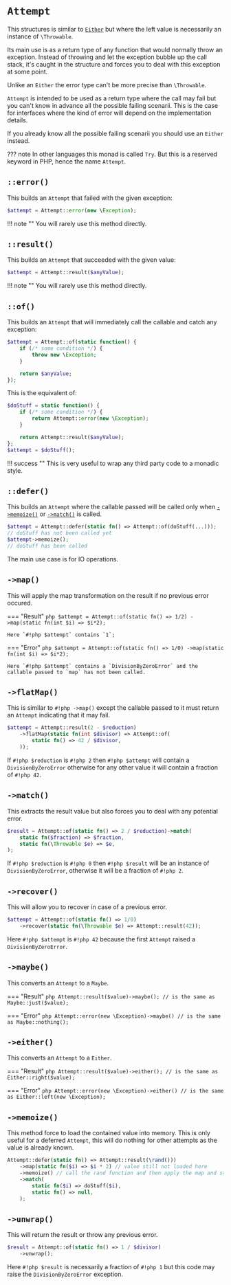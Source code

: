 # `Attempt`

This structures is similar to [`Either`](either.md) but where the left value is necessarily an instance of `\Throwable`.

Its main use is as a return type of any function that would normally throw an exception. Instead of throwing and let the exception bubble up the call stack, it's caught in the structure and forces you to deal with this exception at some point.

Unlike an `Either` the error type can't be more precise than `\Throwable`.

`Attempt` is intended to be used as a return type where the call may fail but you can't know in advance all the possible failing scenarii. This is the case for interfaces where the kind of error will depend on the implementation details.

If you already know all the possible failing scenarii you should use an `Either` instead.

??? note
    In other languages this monad is called `Try`. But this is a reserved keyword in PHP, hence the name `Attempt`.

## `::error()`

This builds an `Attempt` that failed with the given exception:

```php
$attempt = Attempt::error(new \Exception);
```

!!! note ""
    You will rarely use this method directly.

## `::result()`

This builds an `Attempt` that succeeded with the given value:

```php
$attempt = Attempt::result($anyValue);
```

!!! note ""
    You will rarely use this method directly.

## `::of()`

This builds an `Attempt` that will immediately call the callable and catch any exception:

```php
$attempt = Attempt::of(static function() {
    if (/* some condition */) {
        throw new \Exception;
    }

    return $anyValue;
});
```

This is the equivalent of:

```php
$doStuff = static function() {
    if (/* some condition */) {
        return Attempt::error(new \Exception);
    }

    return Attempt::result($anyValue);
};
$attempt = $doStuff();
```

!!! success ""
    This is very useful to wrap any third party code to a monadic style.

## `::defer()`

This builds an `Attempt` where the callable passed will be called only when [`->memoize()`](#-memoize) or [`->match()`](#-match) is called.

```php
$attempt = Attempt::defer(static fn() => Attempt::of(doStuff(...)));
// doStuff has not been called yet
$attempt->memoize();
// doStuff has been called
```

The main use case is for IO operations.

## `->map()`

This will apply the map transformation on the result if no previous error occured.

=== "Result"
    ```php
    $attempt = Attempt::of(static fn() => 1/2)
        ->map(static fn(int $i) => $i*2);
    ```

    Here `#!php $attempt` contains `1`;

=== "Error"
    ```php
    $attempt = Attempt::of(static fn() => 1/0)
        ->map(static fn(int $i) => $i*2);
    ```

    Here `#!php $attempt` contains a `DivisionByZeroError` and the callable passed to `map` has not been called.

## `->flatMap()`

This is similar to `#!php ->map()` except the callable passed to it must return an `Attempt` indicating that it may fail.

```php
$attempt = Attempt::result(2 - $reduction)
    ->flatMap(static fn(int $divisor) => Attempt::of(
        static fn() => 42 / $divisor,
    ));
```

If `#!php $reduction` is `#!php 2` then `#!php $attempt` will contain a `DivisionByZeroError` otherwise for any other value it will contain a fraction of `#!php 42`.

## `->match()`

This extracts the result value but also forces you to deal with any potential error.

```php
$result = Attempt::of(static fn() => 2 / $reduction)->match(
    static fn($fraction) => $fraction,
    static fn(\Throwable $e) => $e,
);
```

If `#!php $reduction` is `#!php 0` then `#!php $result` will be an instance of `DivisionByZeroError`, otherwise it will be a fraction of `#!php 2`.

## `->recover()`

This will allow you to recover in case of a previous error.

```php
$attempt = Attempt::of(static fn() => 1/0)
    ->recover(static fn(\Throwable $e) => Attempt::result(42));
```

Here `#!php $attempt` is `#!php 42` because the first `Attempt` raised a `DivisionByZeroError`.

## `->maybe()`

This converts an `Attempt` to a `Maybe`.

=== "Result"
    ```php
    Attempt::result($value)->maybe();
    // is the same as
    Maybe::just($value);
    ```

=== "Error"
    ```php
    Attempt::error(new \Exception)->maybe()
    // is the same as
    Maybe::nothing();
    ```

## `->either()`

This converts an `Attempt` to a `Either`.

=== "Result"
    ```php
    Attempt::result($value)->either();
    // is the same as
    Either::right($value);
    ```

=== "Error"
    ```php
    Attempt::error(new \Exception)->either()
    // is the same as
    Either::left(new \Exception);
    ```

## `->memoize()`

This method force to load the contained value into memory. This is only useful for a deferred `Attempt`, this will do nothing for other attempts as the value is already known.

```php
Attempt::defer(static fn() => Attempt::result(\rand()))
    ->map(static fn($i) => $i * 2) // value still not loaded here
    ->memoize() // call the rand function and then apply the map and store it in memory
    ->match(
        static fn($i) => doStuff($i),
        static fn() => null,
    );
```

## `->unwrap()`

This will return the result or throw any previous error.

```php
$result = Attempt::of(static fn() => 1 / $divisor)
    ->unwrap();
```

Here `#!php $result` is necessarily a fraction of `#!php 1` but this code may raise the `DivisionByZeroError` exception.
